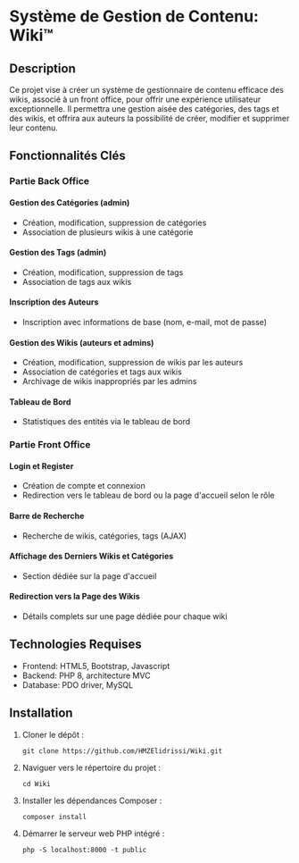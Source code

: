 # Système de Gestion de Contenu: Wiki™

## Description
Ce projet vise à créer un système de gestionnaire de contenu efficace des wikis, associé à un front office, pour offrir une expérience utilisateur exceptionnelle. Il permettra une gestion aisée des catégories, des tags et des wikis, et offrira aux auteurs la possibilité de créer, modifier et supprimer leur contenu.

## Fonctionnalités Clés

### Partie Back Office

#### Gestion des Catégories (admin)
- Création, modification, suppression de catégories
- Association de plusieurs wikis à une catégorie

#### Gestion des Tags (admin)
- Création, modification, suppression de tags
- Association de tags aux wikis

#### Inscription des Auteurs
- Inscription avec informations de base (nom, e-mail, mot de passe)

#### Gestion des Wikis (auteurs et admins)
- Création, modification, suppression de wikis par les auteurs
- Association de catégories et tags aux wikis
- Archivage de wikis inappropriés par les admins

#### Tableau de Bord
- Statistiques des entités via le tableau de bord

### Partie Front Office

#### Login et Register
- Création de compte et connexion
- Redirection vers le tableau de bord ou la page d'accueil selon le rôle

#### Barre de Recherche
- Recherche de wikis, catégories, tags (AJAX)

#### Affichage des Derniers Wikis et Catégories
- Section dédiée sur la page d'accueil

#### Redirection vers la Page des Wikis
- Détails complets sur une page dédiée pour chaque wiki

## Technologies Requises

- Frontend: HTML5, Bootstrap, Javascript
- Backend: PHP 8, architecture MVC
- Database: PDO driver, MySQL

## Installation
1. Cloner le dépôt :
   ```
   git clone https://github.com/HMZElidrissi/Wiki.git
   ```
2. Naviguer vers le répertoire du projet :
   ```
   cd Wiki
   ```
3. Installer les dépendances Composer :
   ```
   composer install
   ```
4. Démarrer le serveur web PHP intégré :
   ```
   php -S localhost:8000 -t public
